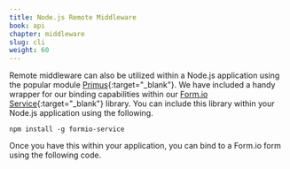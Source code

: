```yaml
---
title: Node.js Remote Middleware
book: api
chapter: middleware
slug: cli
weight: 60
---
```

Remote middleware can also be utilized within a Node.js application using the popular module [Primus](http://primus.io){:target="_blank"}. We have
included a handy wrapper for our binding capabilities within our [Form.io Service](https://github.com/formio/formio-service){:target="_blank"} library.
You can include this library within your Node.js application using the following.

    npm install -g formio-service

Once you have this within your application, you can bind to a Form.io form using the following code.

<script src="https://gist.github.com/travist/2eae831b8ca266bbab4f.js"></script>